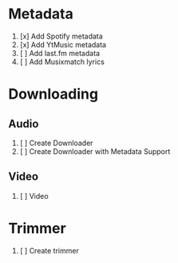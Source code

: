 # Metadata

1. [x] Add Spotify metadata
2. [x] Add YtMusic metadata
3. [ ] Add last.fm metadata
4. [ ] Add Musixmatch lyrics

# Downloading

## Audio

1. [ ] Create Downloader
2. [ ] Create Downloader with Metadata Support

## Video

1. [ ] Video

# Trimmer

1. [ ] Create trimmer
